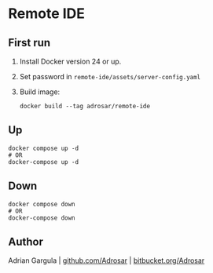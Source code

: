 # Remote IDE



## First run

1. Install Docker version 24 or up.

2. Set password in `remote-ide/assets/server-config.yaml`

3. Build image:

   ```
   docker build --tag adrosar/remote-ide
   ```



## Up

```
docker compose up -d
# OR
docker-compose up -d
```



## Down

```
docker compose down
# OR
docker-compose down
```



## Author

Adrian Gargula | [github.com/Adrosar](https://github.com/Adrosar) | [bitbucket.org/Adrosar](https://bitbucket.org/Adrosar)

